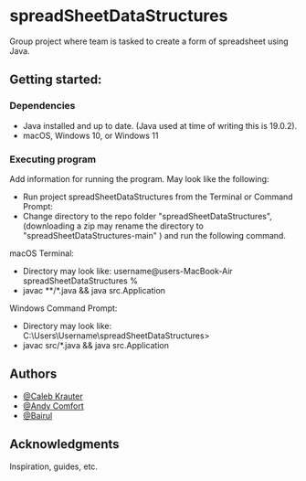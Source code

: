 # spreadSheetDataStructures
Group project where team is tasked to create a form of spreadsheet using Java.

## Getting started:

### Dependencies
  - Java installed and up to date. (Java used at time of writing this is 19.0.2).
  - macOS, Windows 10, or Windows 11

### Executing program
Add information for running the program. May look like the following:
- Run project spreadSheetDataStructures from the Terminal or Command Prompt:
- Change directory to the repo folder "spreadSheetDataStructures", (downloading a zip may rename the directory to "spreadSheetDataStructures-main" ) and run the following command.

macOS Terminal: 
  - Directory may look like: username@users-MacBook-Air spreadSheetDataStructures %
  - javac **/*.java && java src.Application
      
Windows Command Prompt:
  - Directory may look like: C:\Users\Username\spreadSheetDataStructures> 
  - javac src/*.java && java src.Application

## Authors
-   [@Caleb Krauter](https://github.com/calebkrauter)
-   [@Andy Comfort](https://github.com/acomfort24)
-   [@Bairul](https://github.com/Bairul)

## Acknowledgments

Inspiration, guides, etc.

